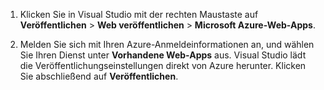 
1. Klicken Sie in Visual Studio mit der rechten Maustaste auf **Veröffentlichen** > **Web veröffentlichen** > **Microsoft Azure-Web-Apps**.

2. Melden Sie sich mit Ihren Azure-Anmeldeinformationen an, und wählen Sie Ihren Dienst unter **Vorhandene Web-Apps** aus. Visual Studio lädt die Veröffentlichungseinstellungen direkt von Azure herunter. Klicken Sie abschließend auf **Veröffentlichen**.

<!---HONumber=July15_HO4-->